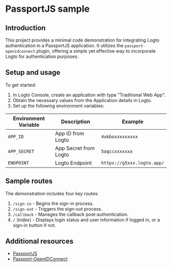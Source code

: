 # PassportJS sample

## Introduction

This project provides a minimal code demonstration for integrating Logto authentication in a PassportJS application. It utilizes the `passport-openidconnect` plugin, offering a simple yet effective way to incorporate Logto for authentication purposes.

## Setup and usage

To get started:

1. In Logto Console, create an application with type "Traditional Web App".
2. Obtain the necessary values from the Application details in Logto.
3. Set up the following environment variables:

| Environment Variable | Description           | Example                     |
| -------------------- | --------------------- | --------------------------- |
| `APP_ID`             | App ID from Logto     | `4ukboxxxxxxxxx`            |
| `APP_SECRET`         | App Secret from Logto | `5aqccxxxxxxx`              |
| `ENDPOINT`           | Logto Endpoint        | `https://g5xxx.logto.app/` |

## Sample routes

The demonstration includes four key routes:

1. `/sign-in` - Begins the sign-in process.
2. `/sign-out` - Triggers the sign-out process.
3. `/callback` - Manages the callback post-authentication.
4. `/` (index) - Displays login status and user information if logged in, or a sign-in button if not.

## Additional resources

- [PassportJS](http://www.passportjs.org/)
- [Passport-OpenIDConnect](https://www.passportjs.org/packages/passport-openidconnect/)

